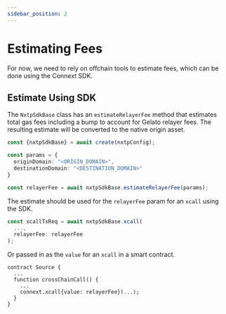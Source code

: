 ```yaml
---
sidebar_position: 2
---
```


# Estimating Fees

For now, we need to rely on offchain tools to estimate fees, which can be done using the Connext SDK. 

## Estimate Using SDK

The `NxtpSdkBase` class has an `estimateRelayerFee` method that estimates total gas fees including a bump to account for Gelato relayer fees. The resulting estimate will be converted to the native origin asset.

```typescript
const {nxtpSdkBase} = await create(nxtpConfig);

const params = {
  originDomain: "<ORIGIN_DOMAIN>",
  destinationDomain: "<DESTINATION_DOMAIN>"
}

const relayerFee = await nxtpSdkBase.estimateRelayerFee(params);
```

The estimate should be used for the `relayerFee` param for an `xcall` using the SDK.

```typescript
const xcallTxReq = await nxtpSdkBase.xcall(
  ...,
  relayerFee: relayerFee
);
```

Or passed in as the `value` for an `xcall` in a smart contract.

```solidity
contract Source {
  ...
  function crossChainCall() {
    ...
    connext.xcall{value: relayerFee}(...);
  }
}
```